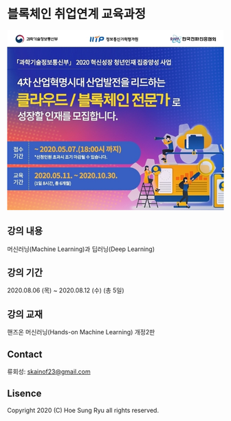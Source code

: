 # 블록체인 취업연계 교육과정
![](./img/poster.jpg)

## 강의 내용
머신러닝(Machine Learning)과 딥러닝(Deep Learning)

## 강의 기간
2020.08.06 (목) ~ 2020.08.12 (수) (총 5일)

## 강의 교재
핸즈온 머신러닝(Hands-on Machine Learning) 개정2판

## Contact
류회성: skainof23@gmail.com

## Lisence
Copyright 2020 (C) Hoe Sung Ryu all rights reserved. 
